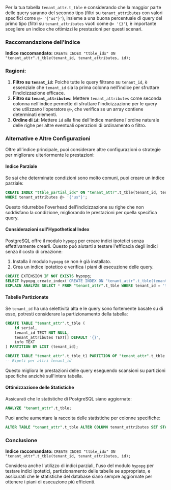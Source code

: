 Per la tua tabella `tenant_attr.t_tble` e considerando che la maggior parte delle query saranno del secondo tipo (filtri su `tenant_attributes` con valori specifici come `@> '{"us"}'`), insieme a una buona percentuale di query del primo tipo (filtri su `tenant_attributes` vuoti come `@> '{}'`), è importante scegliere un indice che ottimizzi le prestazioni per questi scenari.

### Raccomandazione dell'Indice

**Indice raccomandato:** `CREATE INDEX "ttble_idx" ON "tenant_attr".t_tble(tenant_id, tenant_attributes, id);`

### Ragioni:
1. **Filtro su `tenant_id`:** Poiché tutte le query filtrano su `tenant_id`, è essenziale che `tenant_id` sia la prima colonna nell'indice per sfruttare l'indicizzazione efficace.
2. **Filtro su `tenant_attributes`:** Mettere `tenant_attributes` come seconda colonna nell'indice permette di sfruttare l'indicizzazione per le query che utilizzano l'operatore `@>`, che verifica se un array contiene determinati elementi.
3. **Ordine di `id`:** Mettere `id` alla fine dell'indice mantiene l'ordine naturale delle righe per altre eventuali operazioni di ordinamento o filtro.

### Alternative e Altre Configurazioni

Oltre all'indice principale, puoi considerare altre configurazioni o strategie per migliorare ulteriormente le prestazioni:

#### Indice Parziale
Se sai che determinate condizioni sono molto comuni, puoi creare un indice parziale:

```sql
CREATE INDEX "ttble_partial_idx" ON "tenant_attr".t_tble(tenant_id, tenant_attributes, id)
WHERE tenant_attributes @> '{"us"}';
```
Questo ridurrebbe l'overhead dell'indicizzazione su righe che non soddisfano la condizione, migliorando le prestazioni per quella specifica query.

#### Considerazioni sull'Hypothetical Index
PostgreSQL offre il modulo `hypopg` per creare indici ipotetici senza effettivamente crearli. Questo può aiutarti a testare l'efficacia degli indici senza il costo di creazione:

1. Installa il modulo `hypopg` se non è già installato.
2. Crea un indice ipotetico e verifica i piani di esecuzione delle query.

```sql
CREATE EXTENSION IF NOT EXISTS hypopg;
SELECT hypopg_create_index('CREATE INDEX ON "tenant_attr".t_tble(tenant_id, tenant_attributes, id)');
EXPLAIN ANALYZE SELECT * FROM "tenant_attr".t_tble WHERE tenant_id = 't_1' AND (tenant_attributes) @> '{"us"}';
```

#### Tabelle Partizionate
Se `tenant_id` ha una selettività alta e le query sono fortemente basate su di esso, potresti considerare la partizionamento della tabella:

```sql
CREATE TABLE "tenant_attr".t_tble (
    id serial,
    tenant_id TEXT NOT NULL,
    tenant_attributes TEXT[] DEFAULT '{}',
    info TEXT
) PARTITION BY LIST (tenant_id);

CREATE TABLE "tenant_attr".t_tble_t1 PARTITION OF "tenant_attr".t_tble FOR VALUES IN ('t_1');
-- Ripeti per altri tenant_id
```
Questo migliora le prestazioni delle query eseguendo scansioni su partizioni specifiche anziché sull'intera tabella.

#### Ottimizzazione delle Statistiche
Assicurati che le statistiche di PostgreSQL siano aggiornate:

```sql
ANALYZE "tenant_attr".t_tble;
```
Puoi anche aumentare la raccolta delle statistiche per colonne specifiche:

```sql
ALTER TABLE "tenant_attr".t_tble ALTER COLUMN tenant_attributes SET STATISTICS 1000;
```

### Conclusione
**Indice raccomandato:** `CREATE INDEX "ttble_idx" ON "tenant_attr".t_tble(tenant_id, tenant_attributes, id);`

Considera anche l'utilizzo di indici parziali, l'uso del modulo `hypopg` per testare indici ipotetici, partizionamento delle tabelle se appropriato, e assicurati che le statistiche del database siano sempre aggiornate per ottenere i piani di esecuzione più efficienti.